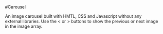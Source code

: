 #Carousel

An image carousel built with HMTL, CSS and Javascript without any external libraries. Use the < or > buttons to show the previous or next image in the image array. 